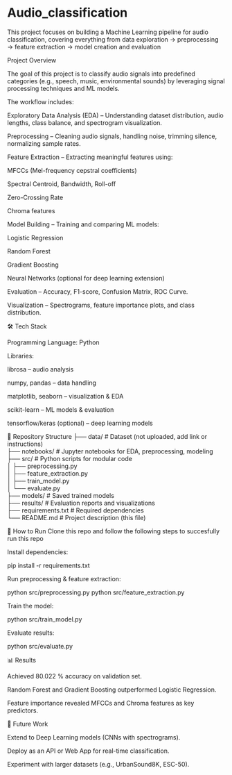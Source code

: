 # Audio_classification
This project focuses on building a Machine Learning pipeline for audio classification, covering everything from data exploration → preprocessing → feature extraction → model creation and evaluation

Project Overview

The goal of this project is to classify audio signals into predefined categories (e.g., speech, music, environmental sounds) by leveraging signal processing techniques and ML models.

The workflow includes:

Exploratory Data Analysis (EDA) – Understanding dataset distribution, audio lengths, class balance, and spectrogram visualization.

Preprocessing – Cleaning audio signals, handling noise, trimming silence, normalizing sample rates.

Feature Extraction – Extracting meaningful features using:

MFCCs (Mel-frequency cepstral coefficients)

Spectral Centroid, Bandwidth, Roll-off

Zero-Crossing Rate

Chroma features

Model Building – Training and comparing ML models:

Logistic Regression

Random Forest

Gradient Boosting

Neural Networks (optional for deep learning extension)

Evaluation – Accuracy, F1-score, Confusion Matrix, ROC Curve.

Visualization – Spectrograms, feature importance plots, and class distribution.

🛠️ Tech Stack

Programming Language: Python

Libraries:

librosa – audio analysis

numpy, pandas – data handling

matplotlib, seaborn – visualization & EDA

scikit-learn – ML models & evaluation

tensorflow/keras (optional) – deep learning models

📂 Repository Structure
├── data/                # Dataset (not uploaded, add link or instructions)  
├── notebooks/           # Jupyter notebooks for EDA, preprocessing, modeling  
├── src/                 # Python scripts for modular code  
│   ├── preprocessing.py  
│   ├── feature_extraction.py  
│   ├── train_model.py  
│   └── evaluate.py  
├── models/              # Saved trained models  
├── results/             # Evaluation reports and visualizations  
├── requirements.txt     # Required dependencies  
└── README.md            # Project description (this file)  

🚀 How to Run
Clone this repo and follow the following steps to succesfully run this repo


Install dependencies:

pip install -r requirements.txt


Run preprocessing & feature extraction:

python src/preprocessing.py
python src/feature_extraction.py


Train the model:

python src/train_model.py


Evaluate results:

python src/evaluate.py

📊 Results

Achieved 80.022 % accuracy on validation set.

Random Forest and Gradient Boosting outperformed Logistic Regression.

Feature importance revealed MFCCs and Chroma features as key predictors.

🔮 Future Work

Extend to Deep Learning models (CNNs with spectrograms).

Deploy as an API or Web App for real-time classification.

Experiment with larger datasets (e.g., UrbanSound8K, ESC-50).

